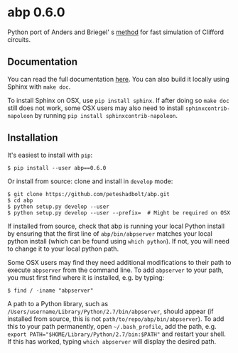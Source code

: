 # abp 0.6.0
Python port of Anders and Briegel' s [method](https://arxiv.org/abs/quant-ph/0504117) for fast simulation of Clifford circuits.

## Documentation
You can read the full documentation [here](https://peteshadbolt.co.uk/static/abp/). You can also build it locally using Sphinx with `make doc`.

To install Sphinx on OSX, use `pip install sphinx`. If after doing so `make doc` still does not work, some OSX users may also need to install `sphinxcontrib-napoleon` by running `pip install sphinxcontrib-napoleon`.

## Installation
It's easiest to install with `pip`:

```shell
$ pip install --user abp==0.6.0
```

Or install from source: clone and install in `develop` mode:

```shell
$ git clone https://github.com/peteshadbolt/abp.git
$ cd abp
$ python setup.py develop --user
$ python setup.py develop --user --prefix=  # Might be required on OSX
```
If installed from source, check that abp is running your local Python install by ensuring that the first line of `abp/bin/abpserver` matches your local python install (which can be found using `which python`). If not, you will need to change it to your local python path.

Some OSX users may find they need additional modifications to their path to execute `abpserver` from the command line. To add `abpserver` to your path, you must first find where it is installed, e.g. by typing:

```shell
$ find / -iname "abpserver"
```
A path to a Python library, such as `/Users/username/Library/Python/2.7/bin/abpserver`, should appear (if installed from source, this is not `path/to/repo/abp/bin/abpserver`). To add this to your path permanently, open `~/.bash_profile`, add the path, e.g. `export PATH="$HOME/Library/Python/2.7/bin:$PATH"` and restart your shell. If this has worked, typing `which abpserver` will display the desired path.


